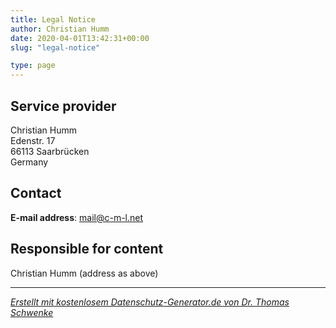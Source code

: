 ```yaml
---
title: Legal Notice
author: Christian Humm
date: 2020-04-01T13:42:31+00:00
slug: "legal-notice"

type: page
---
```

## Service provider

Christian Humm\
Edenstr. 17\
66113 Saarbrücken\
Germany

## Contact

**E-mail address**: mail@c-m-l.net

## Responsible for content

Christian Humm (address as above)

---

_[Erstellt mit kostenlosem Datenschutz-Generator.de von Dr. Thomas Schwenke](https://datenschutz-generator.de/)_
